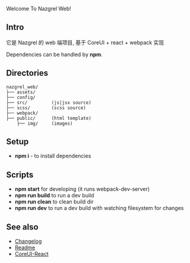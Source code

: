 Welcome To Nazgrel Web!

## Intro
它是 Nazgrel 的 web 端项目, 基于 CoreUI + react + webpack 实现

Dependencies can be handled by **npm**.

## Directories
```
nazgrel_web/
├── assets/
├── config/
├── src/         (js|jsx source)
├── scss/        (scss source)
├── webpack/
├── public/      (html template)
    ├── img/     (images)
```

## Setup
- **npm i** - to install dependencies

## Scripts
- **npm start** for developing (it runs webpack-dev-server)
- **npm run build** to run a dev build
- **npm run clean** to clean build dir
- **npm run dev** to run a dev build with watching filesystem for changes

## See also

- [Changelog](./CHANGELOG.md)
- [Readme](./README.md)
- [CoreUI-React](https://github.com/mrholek/CoreUI-React)
